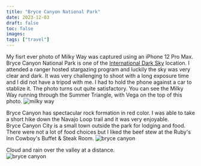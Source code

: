 ```yaml
---
title: "Bryce Canyon National Park"
date: 2023-12-03
draft: false
toc: false
images:
tags: ["travel"] 
---
```


My fisrt ever photo of Milky Way was captured using an iPhone 12 Pro Max. Bryce Canyon National Park is one of the [International Dark Sky](https://darksky.org/) location. I attended a ranger hosted stargazing program and luckily the sky was very clear and dark. It was very challenging to shoot with a long exposure time and I did not have a tripod with me. I had to hold the phone against a car to stablize it. The photo turns out quite satisfactory. You can see the Milky Way running through the Summer Triangle, with Vega on the top of this photo. 
![milky way](/bryce/bryce-milkyway.jpg)  


Bryce Canyon has spectacular rock formation in red color. I was able to take a short hike down the Navajo Loop trail and it was very enjoyable.  
Bryce Canyon City is a small town outside the park for lodging and food. There were not a lot of food choices but I liked the beef stew at the Ruby's Inn Cowboy's Buffet & Steak Room.
![bryce canyon](/bryce/bryce.jpg)  


Cloud and rain over the valley at a distance.  
![bryce canyon](/bryce/bryce2.jpg)  

